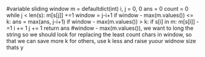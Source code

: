 #variable sliding window
m = defaultdict(int)
i, j = 0, 0
ans = 0
count = 0
while j < len(s):
m[s[j]] +=1
window = j-i+1
if window - max(m.values()) <= k:
ans = max(ans, j-i+1)
if window - max(m.values()) > k:
if s[i] in m:
m[s[i]] -=1
i += 1
j += 1
return ans
#window - max(m.values()), we want to long the string so we should look for replacing the least count chars in window, so that we can save more k for others, use k less and raise yuour widnow size thats y